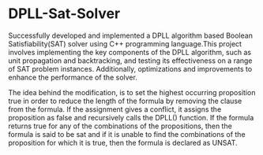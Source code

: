 # DPLL-Sat-Solver
Successfully developed and implemented a DPLL algorithm based Boolean Satisfiability(SAT) solver using C++ programming language.This project involves implementing the key components of the DPLL algorithm, such as unit propagation and backtracking, and testing its effectiveness on a range of SAT problem instances. Additionally, optimizations and improvements to enhance the performance of the solver. 

The idea behind the modification, is to set the highest occurring proposition true in order to reduce the length of the formula by removing the clause from the formula. If the assignment gives a conflict, it assigns the proposition as false and recursively calls the DPLL() function. If the formula returns true for any of the combinations of the propositions, then the formula is said to be sat and if it is unable to find the combinations of the proposition for which it is true, then the formula is declared as UNSAT.
